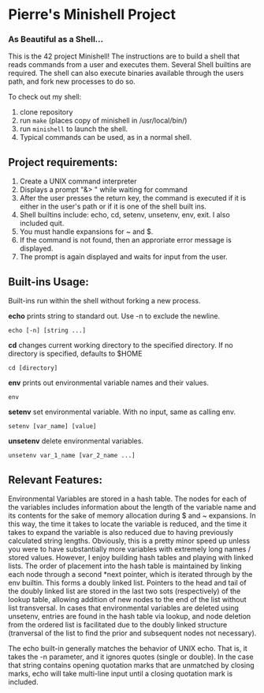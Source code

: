 
# Pierre's Minishell Project

### As Beautiful as a Shell...

This is the 42 project Minishell! The instructions are to build a shell that reads commands from a user and executes them. Several Shell builtins are required. The shell can also execute binaries available through the users path, and fork new processes to do so.

To check out my shell:

1. clone repository
2. run `make` (places copy of minishell in /usr/local/bin/)
3. run `minishell` to launch the shell.
4. Typical commands can be used, as in a normal shell.

## Project requirements:

1. Create a UNIX command interpreter
2. Displays a prompt "&> " while waiting for command
3. After the user presses the return key, the command is executed if it is either in the user's path or if it is one of the shell built ins.
4. Shell builtins include: echo, cd, setenv, unsetenv, env, exit. I also included quit.
5. You must handle expansions for ~ and $.
6. If the command is not found, then an approriate error message is displayed.
7. The prompt is again displayed and waits for input from the user.



## Built-ins Usage:
Built-ins run within the shell without forking a new process.

**echo** prints string to standard out. Use -n to exclude the newline.

 `echo [-n] [string ...]`


**cd** changes current working directory to the specified directory. If no directory is specified, defaults to $HOME

`cd [directory]`


**env** prints out environmental variable names and their values.

`env`


**setenv** set environmental variable. With no input, same as calling env.

`setenv [var_name] [value]`

**unsetenv** delete environmental variables. 

`unsetenv var_1_name [var_2_name ...]`


## Relevant Features:
Environmental Variables are stored in a hash table. The nodes for each of the variables includes information about the length of the variable name and its contents for the sake of memory allocation during $ and ~ expansions. In this way, the time it takes to locate the variable is reduced, and the time it takes to expand the variable is also reduced due to having previously calculated string lengths. Obviously, this is a pretty minor speed up unless you were to have substantially more variables with extremely long names / stored values. However, I enjoy building hash tables and playing with linked lists. The order of placement into the hash table is maintained by linking each node through a second *next pointer, which is iterated through by the env builtin. This forms a doubly linked list. Pointers to the head and tail of the doubly linked list are stored in the last two sots (respectively) of the lookup table, allowing addition of new nodes to the end of the list without list transversal. In cases that environmental variables are deleted using unsetenv, entries are found in the hash table via lookup, and node deletion from the ordered list is facilitated due to the doubly linked structure (tranversal of the list to find the prior and subsequent nodes not necessary).

The echo built-in generally matches the behavior of UNIX echo. That is, it takes the -n parameter, and it ignores quotes (single or double). In the case that string contains opening quotation marks that are unmatched by closing marks, echo will take multi-line input until a closing quotation mark is included. 




